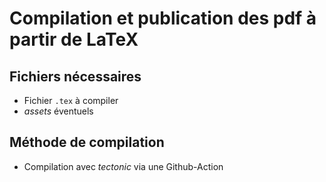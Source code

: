 # Compilation et publication des pdf à partir de LaTeX
## Fichiers nécessaires
- Fichier `.tex` à compiler
- *assets* éventuels

## Méthode de compilation
- Compilation avec *tectonic* via une Github-Action